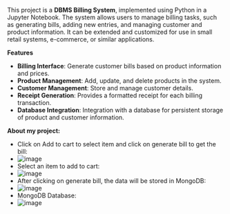 This project is a **DBMS Billing System**, implemented using Python in a Jupyter Notebook. 
The system allows users to manage billing tasks, such as generating bills, adding new entries, and managing customer and product information.
It can be extended and customized for use in small retail systems, e-commerce, or similar applications.

**Features**
- **Billing Interface**: Generate customer bills based on product information and prices.
- **Product Management**: Add, update, and delete products in the system.
- **Customer Management**: Store and manage customer details.
- **Receipt Generation**: Provides a formatted receipt for each billing transaction.
- **Database Integration**: Integration with a database for persistent storage of product and customer information.

**About my project:**
- Click on Add to cart to select item and click on generate bill to get the bill:
- ![image](https://github.com/user-attachments/assets/fdcafc92-9b53-4e20-9bf2-5b5a49973c20)
- Select an item to add to cart:
- ![image](https://github.com/user-attachments/assets/026e6279-5429-4314-960e-c43e71d28459)
- After clicking on generate bill, the data will be stored in MongoDB:
- ![image](https://github.com/user-attachments/assets/9adfb003-7e5a-4a26-87ba-6bdf46f4c6db)
- MongoDB Database:
- ![image](https://github.com/user-attachments/assets/8a0339c4-6ccc-4e70-94e7-5fc7d38c196a)
